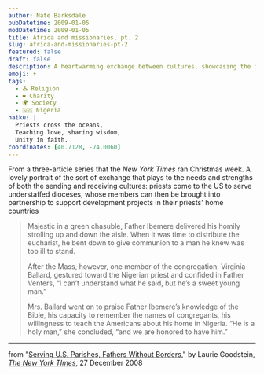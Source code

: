 ```yaml
---
author: Nate Barksdale
pubDatetime: 2009-01-05
modDatetime: 2009-01-05
title: Africa and missionaries, pt. 2
slug: africa-and-missionaries-pt-2
featured: false
draft: false
description: A heartwarming exchange between cultures, showcasing the impact of priests serving in U.S. parishes and their connection to home.
emoji: ✝️
tags:
  - ⛪ Religion
  - ❤️ Charity
  - 🌍 Society
  - 🇳🇬 Nigeria
haiku: |
  Priests cross the oceans,  
  Teaching love, sharing wisdom,  
  Unity in faith.
coordinates: [40.7128, -74.0060]
---
```


From a three-article series that the _New York Times_ ran Christmas week. A lovely portrait of the sort of exchange that plays to the needs and strengths of both the sending and receiving cultures: priests come to the US to serve understaffed dioceses, whose members can then be brought into partnership to support development projects in their priests' home countries

> Majestic in a green chasuble, Father Ibemere delivered his homily strolling up and down the aisle. When it was time to distribute the eucharist, he bent down to give communion to a man he knew was too ill to stand.
>
> After the Mass, however, one member of the congregation, Virginia Ballard, gestured toward the Nigerian priest and confided in Father Venters, “I can’t understand what he said, but he’s a sweet young man.”
>
> Mrs. Ballard went on to praise Father Ibemere’s knowledge of the Bible, his capacity to remember the names of congregants, his willingness to teach the Americans about his home in Nigeria. “He is a holy man,” she concluded, “and we are honored to have him.”

---

from "[Serving U.S. Parishes, Fathers Without Borders](http://web.archive.org/web/20210505202756/http://www.nytimes.com/2008/12/28/us/28priest.html?pagewanted=4)," by Laurie Goodstein, [_The New York TImes_](http://web.archive.org/web/20210505202756/http://www.nytimes.com/2008/12/28/us/28priest.html?pagewanted=4), 27 December 2008
